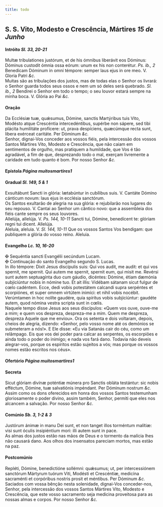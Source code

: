 ```yaml
---
title: todo
---
```

<h2 class="text-center">S. S. Vito, Modesto e Crescência, Mártires <em>15 de Junho</em></h2>

<h4 class="text-center">Intróito <em>Sl. 33, 20-21</em></h4>
<div class="container-fluid">
<div class="row">
<div class="dropcap text-justify">
Multæ tribulationes justórum, et de his ómnibus liberávit eos Dóminus: Dóminus custodit ómnia ossa eórum: unum ex his non conterétur. <em>Ps. ib., 2</em> Benedícam Dóminum in omni témpore: semper laus ejus in ore meo.
V. Gloria Patri <em>&c.</em>
</div>
<div class="dropcap text-justify">
Muitas são as tribulações dos justos, mas de todas elas o Senhor os livrará: o Senhor guarda todos seus ossos e nem um só deles será quebrado. <em>Sl. ib., 2</em> Bendirei o Senhor em todo o tempo; o seu louvor estará sempre na minha boca.
V. Glória ao Pai <em>&c.</em>
</div>
</div>
</div>

<h4 class="text-center">Oração</h4>
<div class="container-fluid">
<div class="row">
<div class="dropcap text-justify">
Da Ecclésiæ tuæ, quǽsumus, Dómine, sanctis Martýribus tuis Vito, Modésto atque Crescéntia intercedéntibus, supérbe non sápere, sed tibi plácita humilitáte profícere: ut, prava despíciens, quæcúmque recta sunt, libera exérceat caritáte. Per Dóminum <em>&c.</em>
</div>
<div class="dropcap text-justify">
Senhor, dignai-Vos conceder aos vossos fiéis, pela intercessão dos vossos Santos Mártires Vito, Modesto e Crescência, que não caiam em sentimentos de orgulho, mas pratiquem a humildade, que Vos é tão agradável, a fim de que, desprezando todo o mal, exerçam livremente a caridade em tudo quanto é bom. Por nosso Senhor <em>&c.</em>
</div>
</div>
</div>

<h4 class="text-center">Epístola <em>Página muitosmartires1</em></h4>

<h4 class="text-center">Gradual <em>Sl. 149, 5 & 1</em></h4>
<div class="container-fluid">
<div class="row">
<div class="dropcap text-justify">
Exsultábunt Sancti in glória: lætabúntur in cubílibus suis. V. Cantáte Dómino cánticum novum: laus ejus in ecclésia sanctórum.
</div>
<div class="dropcap text-justify">
Os Santos exultarão de alegria na sua glória: e rejubilarão nos lugares do seu repouso. V. Cantai ao Senhor um cântico novo: que a assembleia dos fiéis cante sempre os seus louvores.
</div>
<div class="text-justify">
Allelúja, allelúja. V. <em>Ps. 144, 10-11</em> Sancti tui, Dómine, benedícent te: glóriam regni tui dicent. Allelúja.
</div>
<div class="text-justify">
Aleluia, aleluia. V. <em>Sl. 144, 10-11</em> Que os vossos Santos Vos bendigam: que publiquem a glória do vosso reino. Aleluia.
</div>
</div>
</div>

<h4 class="text-center">Evangelho <em>Lc. 10, 16-20</em></h4>
<div class="container-fluid">
<div class="row">
<div class="text-justify">
<span class="text-danger">&#10016;</span> Sequéntia sancti Evangélii secúndum Lucam.
</div>
<div class="text-justify">
<span class="text-danger">&#10016;</span> Continuação do santo Evangelho segundo S. Lucas.
</div>
<div class="dropcap text-justify">
In illo témpore: Dixit Jesus discípulis suis: Qui vos audit, me audit: et qui vos spernit, me spernit. Qui autem me spernit, spernit eum, qui misit me. Revérsi sunt autem septuagínta duo cum gáudio, dicéntes: Dómine, étiam dæmónia subjiciúntur nobis in nómine tuo. Et ait illis: Vidébam sátanam sicut fulgur de cœlo cadéntem. Ecce, dedi vobis potestátem calcandi supra serpéntes et scorpiónes, et super omnem virtútem inimíci: et nihil vobis nocébit. Verúmtamen in hoc nolíte gaudére, quia spíritus vobis subjiciúntur: gaudéte autem, quod nómina vestra scripta sunt in cœlis.
</div>
<div class="dropcap text-justify">
Naquele tempo disse Jesus aos seus discípulos: «Quem vos ouve, ouve-me a mim; e quem vos despreza, despreza-me a mim. Quem me despreza, despreza Aquele que me enviou». Ora os setenta e dois voltaram, depois, cheios de alegria, dizendo: «Senhor, pelo vosso nome até os demónios se submeteram a nós!». E Ele disse: «Eu via Satanás cair do céu, como um relâmpago. Eis que vos dei poder para calcar as serpentes, os escorpiões e ainda todo o poder do inimigo; e nada vos fará dano. Todavia não deveis alegrar-vos, porque os espíritos estão sujeitos a vós; mas porque os vossos nomes estão escritos nos céus».
</div>
</div>
</div>

<h4 class="text-center">Ofertório <em>Página muitosmartires1</em></h4>

<h4 class="text-center">Secreta</h4>
<div class="container-fluid">
<div class="row">
<div class="dropcap text-justify">
Sicut glóriam divínæ poténtiæ múnera pro Sanctis obláta testántur: sic nobis efféctum, Dómine, tuæ salvatiónis impéndant. Per Dóminum nostrum <em>&c.</em>
</div>
<div class="dropcap text-justify">
Assim como os dons oferecidos em honra dos vossos Santos testemunham gloriosamente o poder divino, assim também, Senhor, permiti que eles nos alcancem a salvação. Por nosso Senhor <em>&c.</em>
</div>
</div>
</div>

<h4 class="text-center">Comúnio <em>Sb. 3, 1-2 & 3</em></h4>
<div class="container-fluid">
<div class="row">
<div class="dropcap text-justify">
Justórum ánimæ in manu Dei sunt, et non tanget illos torméntum malítiæ: visi sunt óculis insipiéntium mori: illi autem sunt in pace.
</div>
<div class="dropcap text-justify">
As almas dos justos estão nas mãos de Deus e o tormento da malícia lhes não causará dano. Aos olhos dos insensatos pareciam mortos, mas estão na paz.
</div>
</div>
</div>

<h4 class="text-center">Postcomúnio</h4>
<div class="container-fluid">
<div class="row">
<div class="dropcap text-justify">
Repléti, Dómine, benedictióne sollémni: quǽsumus; ut, per intercessiónem sanctórum Mártyrum tuórum Viti, Modésti et Crescéntiæ, medicína sacraménti et corpóribus nostris prosit et méntibus. Per Dóminum <em>&c.</em>
</div>
<div class="dropcap text-justify">
Saciados com vossa bênção nesta solenidade, dignai-Vos conceder-nos, Senhor, pela intercessão dos vossos Santos Mártires Vito, Modesto e Crescência, que este vosso sacramento seja medicina proveitosa para as nossas almas e corpos. Por nosso Senhor <em>&c.</em>
</div>
</div>
</div>
